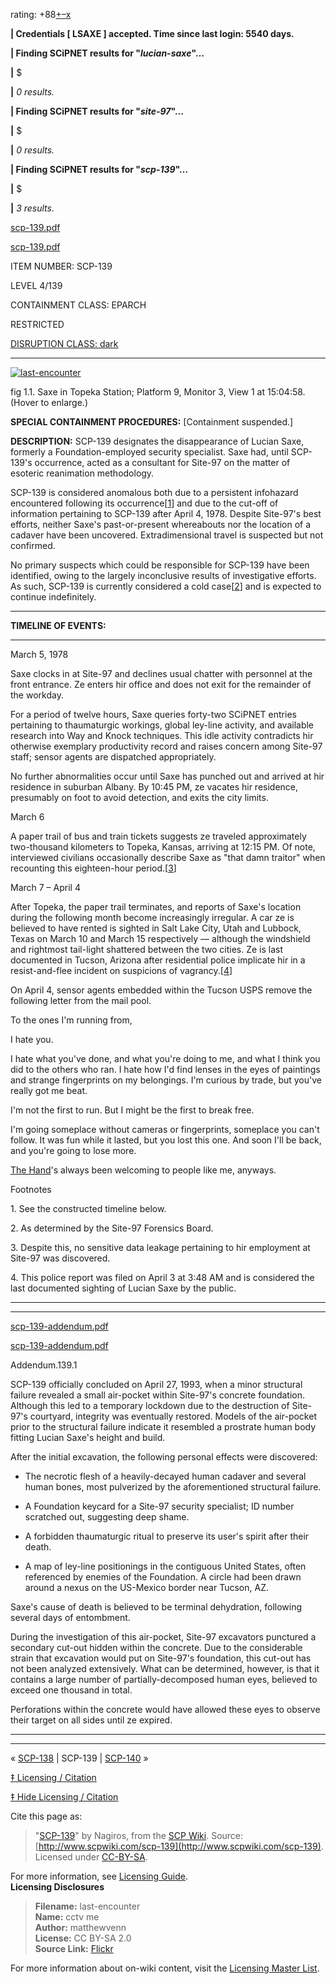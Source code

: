 rating: +88[+](javascript:; "I like it")[–](javascript:; "I don't like it")[x](javascript:; "Cancel my vote")

**| Credentials \[ LSAXE \] accepted. Time since last login: 5540 days.**

**| Finding SCiPNET results for "_lucian-saxe_"…**

**|** $

**|** _0 results._

**| Finding SCiPNET results for "_site-97_"…**

**|** $

**|** _0 results._

**| Finding SCiPNET results for "_scp-139_"…**

**|** $

**|** _3 results._

[scp-139.pdf](javascript:;)

[scp-139.pdf](javascript:;)

ITEM NUMBER: SCP-139

LEVEL 4/139

CONTAINMENT CLASS: EPARCH

RESTRICTED

[DISRUPTION CLASS: dark](http://www.scp-wiki.net/anomaly-classification-system-guide)

* * *

[![last-encounter](http://scp-wiki.wdfiles.com/local--resized-images/scp-139/last-encounter/medium.jpg)](http://scp-wiki.wdfiles.com/local--files/scp-139/last-encounter)

fig 1.1. Saxe in Topeka Station; Platform 9, Monitor 3, View 1 at 15:04:58. (Hover to enlarge.)

**SPECIAL CONTAINMENT PROCEDURES:** \[Containment suspended.\]

**DESCRIPTION:** SCP-139 designates the disappearance of Lucian Saxe, formerly a Foundation-employed security specialist. Saxe had, until SCP-139's occurrence, acted as a consultant for Site-97 on the matter of esoteric reanimation methodology.

SCP-139 is considered anomalous both due to a persistent infohazard encountered following its occurrence\[[1](javascript:;)\] and due to the cut-off of information pertaining to SCP-139 after April 4, 1978. Despite Site-97's best efforts, neither Saxe's past-or-present whereabouts nor the location of a cadaver have been uncovered. Extradimensional travel is suspected but not confirmed.

No primary suspects which could be responsible for SCP-139 have been identified, owing to the largely inconclusive results of investigative efforts. As such, SCP-139 is currently considered a cold case\[[2](javascript:;)\] and is expected to continue indefinitely.

* * *

**TIMELINE OF EVENTS:**

* * *

March 5, 1978

Saxe clocks in at Site-97 and declines usual chatter with personnel at the front entrance. Ze enters hir office and does not exit for the remainder of the workday.

For a period of twelve hours, Saxe queries forty-two SCiPNET entries pertaining to thaumaturgic workings, global ley-line activity, and available research into Way and Knock techniques. This idle activity contradicts hir otherwise exemplary productivity record and raises concern among Site-97 staff; sensor agents are dispatched appropriately.

No further abnormalities occur until Saxe has punched out and arrived at hir residence in suburban Albany. By 10:45 PM, ze vacates hir residence, presumably on foot to avoid detection, and exits the city limits.

March 6

A paper trail of bus and train tickets suggests ze traveled approximately two-thousand kilometers to Topeka, Kansas, arriving at 12:15 PM. Of note, interviewed civilians occasionally describe Saxe as "that damn traitor" when recounting this eighteen-hour period.\[[3](javascript:;)\]

March 7 – April 4

After Topeka, the paper trail terminates, and reports of Saxe's location during the following month become increasingly irregular. A car ze is believed to have rented is sighted in Salt Lake City, Utah and Lubbock, Texas on March 10 and March 15 respectively — although the windshield and rightmost tail-light shattered between the two cities. Ze is last documented in Tucson, Arizona after residential police implicate hir in a resist-and-flee incident on suspicions of vagrancy.\[[4](javascript:;)\]

On April 4, sensor agents embedded within the Tucson USPS remove the following letter from the mail pool.

To the ones I'm running from,

I hate you.

I hate what you've done, and what you're doing to me, and what I think you did to the others who ran. I hate how I'd find lenses in the eyes of paintings and strange fingerprints on my belongings. I'm curious by trade, but you've really got me beat.

I'm not the first to run. But I might be the first to break free.

I'm going someplace without cameras or fingerprints, someplace you can't follow. It was fun while it lasted, but you lost this one. And soon I'll be back, and you're going to lose more.

[The Hand](/serpent-s-hand-hub)'s always been welcoming to people like me, anyways.

Footnotes

1\. See the constructed timeline below.

2\. As determined by the Site-97 Forensics Board.

3\. Despite this, no sensitive data leakage pertaining to hir employment at Site-97 was discovered.

4\. This police report was filed on April 3 at 3:48 AM and is considered the last documented sighting of Lucian Saxe by the public.

* * *

* * *

[scp-139-addendum.pdf](javascript:;)

[scp-139-addendum.pdf](javascript:;)

Addendum.139.1

SCP-139 officially concluded on April 27, 1993, when a minor structural failure revealed a small air-pocket within Site-97's concrete foundation. Although this led to a temporary lockdown due to the destruction of Site-97's courtyard, integrity was eventually restored. Models of the air-pocket prior to the structural failure indicate it resembled a prostrate human body fitting Lucian Saxe's height and build.

After the initial excavation, the following personal effects were discovered:

*   The necrotic flesh of a heavily-decayed human cadaver and several human bones, most pulverized by the aforementioned structural failure.

*   A Foundation keycard for a Site-97 security specialist; ID number scratched out, suggesting deep shame.

*   A forbidden thaumaturgic ritual to preserve its user's spirit after their death.

*   A map of ley-line positionings in the contiguous United States, often referenced by enemies of the Foundation. A circle had been drawn around a nexus on the US-Mexico border near Tucson, AZ.

Saxe's cause of death is believed to be terminal dehydration, following several days of entombment.

During the investigation of this air-pocket, Site-97 excavators punctured a secondary cut-out hidden within the concrete. Due to the considerable strain that excavation would put on Site-97's foundation, this cut-out has not been analyzed extensively. What can be determined, however, is that it contains a large number of partially-decomposed human eyes, believed to exceed one thousand in total.

Perforations within the concrete would have allowed these eyes to observe their target on all sides until ze expired.

* * *

* * *

  

« [SCP-138](/scp-138) | SCP-139 | [SCP-140](/scp-140) »

[‡ Licensing / Citation](javascript:;)

[‡ Hide Licensing / Citation](javascript:;)

Cite this page as:

> "[SCP-139](/scp-139)" by Nagiros, from the [SCP Wiki](http://scp-wiki.net). Source: [http://www.scpwiki.com/scp-139](http://www.scpwiki.com/scp-139). Licensed under [CC-BY-SA](https://creativecommons.org/licenses/by-sa/3.0/).

For more information, see [Licensing Guide](http://www.scp-wiki.net/licensing-guide).  
**Licensing Disclosures**

> **Filename:** last-encounter  
> **Name:** cctv me  
> **Author:** matthewvenn  
> **License:** CC BY-SA 2.0  
> **Source Link:** [Flickr](https://flic.kr/p/3LiKNT)

For more information about on-wiki content, visit the [Licensing Master List](http://www.scp-wiki.net/licensing-master-list).